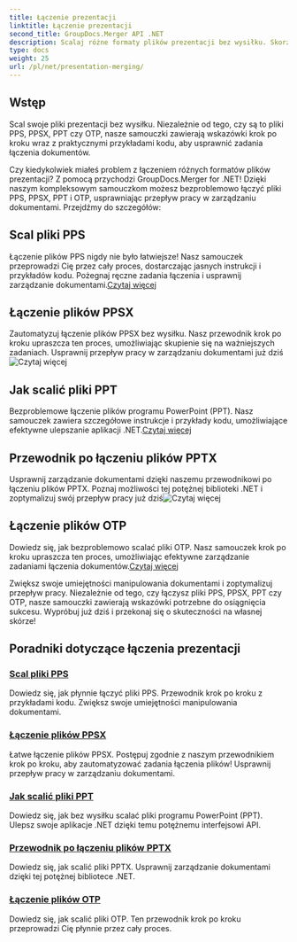 ```yaml
---
title: Łączenie prezentacji
linktitle: Łączenie prezentacji
second_title: GroupDocs.Merger API .NET
description: Scalaj różne formaty plików prezentacji bez wysiłku. Skorzystaj z naszych samouczków, aby efektywnie łączyć pliki PPS, PPSX, PPT i OTP. #GroupDocs.Połączenie
type: docs
weight: 25
url: /pl/net/presentation-merging/
---
```

## Wstęp

Scal swoje pliki prezentacji bez wysiłku. Niezależnie od tego, czy są to pliki PPS, PPSX, PPT czy OTP, nasze samouczki zawierają wskazówki krok po kroku wraz z praktycznymi przykładami kodu, aby usprawnić zadania łączenia dokumentów.

Czy kiedykolwiek miałeś problem z łączeniem różnych formatów plików prezentacji? Z pomocą przychodzi GroupDocs.Merger for .NET! Dzięki naszym kompleksowym samouczkom możesz bezproblemowo łączyć pliki PPS, PPSX, PPT i OTP, usprawniając przepływ pracy w zarządzaniu dokumentami. Przejdźmy do szczegółów:

##  Scal pliki PPS

 Łączenie plików PPS nigdy nie było łatwiejsze! Nasz samouczek przeprowadzi Cię przez cały proces, dostarczając jasnych instrukcji i przykładów kodu. Pożegnaj ręczne zadania łączenia i usprawnij zarządzanie dokumentami.[Czytaj więcej](./merge-pps-files/)

##  Łączenie plików PPSX

 Zautomatyzuj łączenie plików PPSX bez wysiłku. Nasz przewodnik krok po kroku upraszcza ten proces, umożliwiając skupienie się na ważniejszych zadaniach. Usprawnij przepływ pracy w zarządzaniu dokumentami już dziś![Czytaj więcej](./merging-ppsx-files/)

##  Jak scalić pliki PPT

 Bezproblemowe łączenie plików programu PowerPoint (PPT). Nasz samouczek zawiera szczegółowe instrukcje i przykłady kodu, umożliwiające efektywne ulepszanie aplikacji .NET.[Czytaj więcej](./how-to-merge-ppt-files/)

##  Przewodnik po łączeniu plików PPTX

 Usprawnij zarządzanie dokumentami dzięki naszemu przewodnikowi po łączeniu plików PPTX. Poznaj możliwości tej potężnej biblioteki .NET i zoptymalizuj swój przepływ pracy już dziś![Czytaj więcej](./guide-merging-pptx-files/)

##  Łączenie plików OTP

Dowiedz się, jak bezproblemowo scalać pliki OTP. Nasz samouczek krok po kroku upraszcza ten proces, umożliwiając efektywne zarządzanie zadaniami łączenia dokumentów.[Czytaj więcej](./merging-otp-files/)

Zwiększ swoje umiejętności manipulowania dokumentami i zoptymalizuj przepływ pracy. Niezależnie od tego, czy łączysz pliki PPS, PPSX, PPT czy OTP, nasze samouczki zawierają wskazówki potrzebne do osiągnięcia sukcesu. Wypróbuj już dziś i przekonaj się o skuteczności na własnej skórze!
## Poradniki dotyczące łączenia prezentacji
### [Scal pliki PPS](./merge-pps-files/)
Dowiedz się, jak płynnie łączyć pliki PPS. Przewodnik krok po kroku z przykładami kodu. Zwiększ swoje umiejętności manipulowania dokumentami.
### [Łączenie plików PPSX](./merging-ppsx-files/)
Łatwe łączenie plików PPSX. Postępuj zgodnie z naszym przewodnikiem krok po kroku, aby zautomatyzować zadania łączenia plików! Usprawnij przepływ pracy w zarządzaniu dokumentami.
### [Jak scalić pliki PPT](./how-to-merge-ppt-files/)
Dowiedz się, jak bez wysiłku scalać pliki programu PowerPoint (PPT). Ulepsz swoje aplikacje .NET dzięki temu potężnemu interfejsowi API.
### [Przewodnik po łączeniu plików PPTX](./guide-merging-pptx-files/)
Dowiedz się, jak scalić pliki PPTX. Usprawnij zarządzanie dokumentami dzięki tej potężnej bibliotece .NET.
### [Łączenie plików OTP](./merging-otp-files/)
Dowiedz się, jak scalić pliki OTP. Ten przewodnik krok po kroku przeprowadzi Cię płynnie przez cały proces.